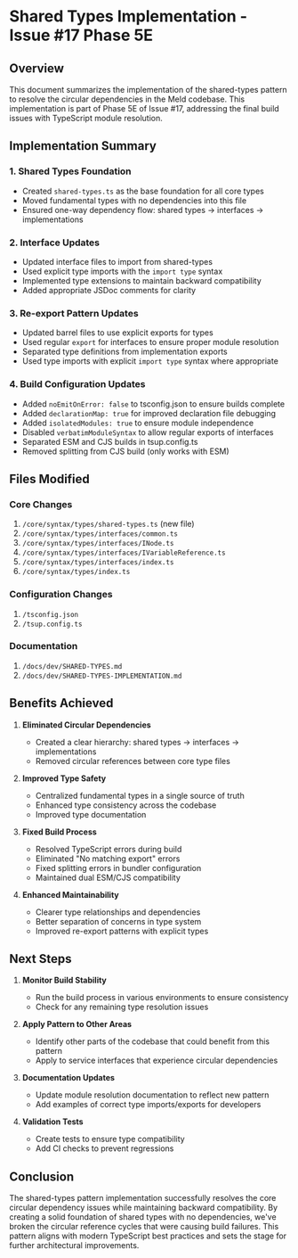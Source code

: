 # Shared Types Implementation - Issue #17 Phase 5E

## Overview
This document summarizes the implementation of the shared-types pattern to resolve the circular dependencies in the Meld codebase. This implementation is part of Phase 5E of Issue #17, addressing the final build issues with TypeScript module resolution.

## Implementation Summary

### 1. Shared Types Foundation
- Created `shared-types.ts` as the base foundation for all core types
- Moved fundamental types with no dependencies into this file
- Ensured one-way dependency flow: shared types → interfaces → implementations

### 2. Interface Updates
- Updated interface files to import from shared-types
- Used explicit type imports with the `import type` syntax
- Implemented type extensions to maintain backward compatibility
- Added appropriate JSDoc comments for clarity

### 3. Re-export Pattern Updates
- Updated barrel files to use explicit exports for types
- Used regular `export` for interfaces to ensure proper module resolution
- Separated type definitions from implementation exports
- Used type imports with explicit `import type` syntax where appropriate

### 4. Build Configuration Updates
- Added `noEmitOnError: false` to tsconfig.json to ensure builds complete
- Added `declarationMap: true` for improved declaration file debugging
- Added `isolatedModules: true` to ensure module independence
- Disabled `verbatimModuleSyntax` to allow regular exports of interfaces
- Separated ESM and CJS builds in tsup.config.ts
- Removed splitting from CJS build (only works with ESM)

## Files Modified

### Core Changes
1. `/core/syntax/types/shared-types.ts` (new file)
2. `/core/syntax/types/interfaces/common.ts`
3. `/core/syntax/types/interfaces/INode.ts`
4. `/core/syntax/types/interfaces/IVariableReference.ts`
5. `/core/syntax/types/interfaces/index.ts`
6. `/core/syntax/types/index.ts`

### Configuration Changes
1. `/tsconfig.json`
2. `/tsup.config.ts`

### Documentation
1. `/docs/dev/SHARED-TYPES.md`
2. `/docs/dev/SHARED-TYPES-IMPLEMENTATION.md`

## Benefits Achieved

1. **Eliminated Circular Dependencies**
   - Created a clear hierarchy: shared types → interfaces → implementations
   - Removed circular references between core type files

2. **Improved Type Safety**
   - Centralized fundamental types in a single source of truth
   - Enhanced type consistency across the codebase
   - Improved type documentation

3. **Fixed Build Process**
   - Resolved TypeScript errors during build
   - Eliminated "No matching export" errors
   - Fixed splitting errors in bundler configuration
   - Maintained dual ESM/CJS compatibility

4. **Enhanced Maintainability**
   - Clearer type relationships and dependencies
   - Better separation of concerns in type system
   - Improved re-export patterns with explicit types

## Next Steps

1. **Monitor Build Stability**
   - Run the build process in various environments to ensure consistency
   - Check for any remaining type resolution issues

2. **Apply Pattern to Other Areas**
   - Identify other parts of the codebase that could benefit from this pattern
   - Apply to service interfaces that experience circular dependencies

3. **Documentation Updates**
   - Update module resolution documentation to reflect new pattern
   - Add examples of correct type imports/exports for developers

4. **Validation Tests**
   - Create tests to ensure type compatibility
   - Add CI checks to prevent regressions

## Conclusion

The shared-types pattern implementation successfully resolves the core circular dependency issues while maintaining backward compatibility. By creating a solid foundation of shared types with no dependencies, we've broken the circular reference cycles that were causing build failures. This pattern aligns with modern TypeScript best practices and sets the stage for further architectural improvements.